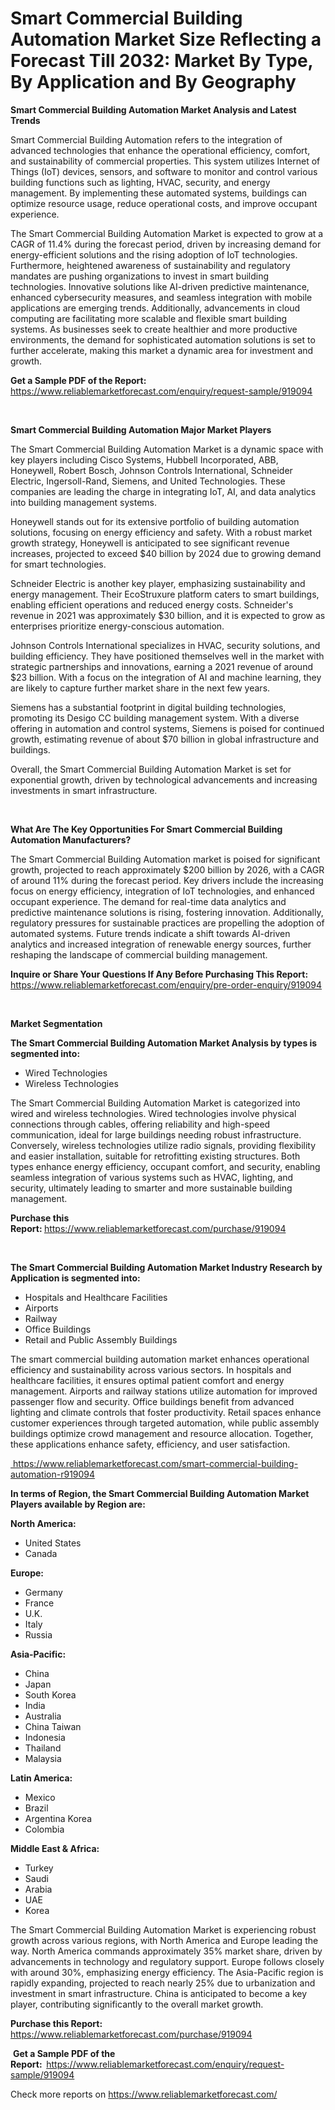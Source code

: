 <p><h1>Smart Commercial Building Automation Market Size Reflecting a Forecast Till 2032: Market By Type, By Application and By Geography</h1></p><p><strong>Smart Commercial Building Automation Market Analysis and Latest Trends</strong></p>
<p><p>Smart Commercial Building Automation refers to the integration of advanced technologies that enhance the operational efficiency, comfort, and sustainability of commercial properties. This system utilizes Internet of Things (IoT) devices, sensors, and software to monitor and control various building functions such as lighting, HVAC, security, and energy management. By implementing these automated systems, buildings can optimize resource usage, reduce operational costs, and improve occupant experience.</p><p>The Smart Commercial Building Automation Market is expected to grow at a CAGR of 11.4% during the forecast period, driven by increasing demand for energy-efficient solutions and the rising adoption of IoT technologies. Furthermore, heightened awareness of sustainability and regulatory mandates are pushing organizations to invest in smart building technologies. Innovative solutions like AI-driven predictive maintenance, enhanced cybersecurity measures, and seamless integration with mobile applications are emerging trends. Additionally, advancements in cloud computing are facilitating more scalable and flexible smart building systems. As businesses seek to create healthier and more productive environments, the demand for sophisticated automation solutions is set to further accelerate, making this market a dynamic area for investment and growth.</p></p>
<p><strong>Get a Sample PDF of the Report:&nbsp;</strong> <a href="https://www.reliablemarketforecast.com/enquiry/request-sample/919094?utm_campaign=3074&utm_medium=2&utm_source=Github&utm_content=ia&utm_term=07032025&utm_id=smart-commercial-building-automation">https://www.reliablemarketforecast.com/enquiry/request-sample/919094</a></p>
<p>&nbsp;</p>
<p><strong>Smart Commercial Building Automation Major Market Players</strong></p>
<p><p>The Smart Commercial Building Automation Market is a dynamic space with key players including Cisco Systems, Hubbell Incorporated, ABB, Honeywell, Robert Bosch, Johnson Controls International, Schneider Electric, Ingersoll-Rand, Siemens, and United Technologies. These companies are leading the charge in integrating IoT, AI, and data analytics into building management systems.</p><p>Honeywell stands out for its extensive portfolio of building automation solutions, focusing on energy efficiency and safety. With a robust market growth strategy, Honeywell is anticipated to see significant revenue increases, projected to exceed $40 billion by 2024 due to growing demand for smart technologies.</p><p>Schneider Electric is another key player, emphasizing sustainability and energy management. Their EcoStruxure platform caters to smart buildings, enabling efficient operations and reduced energy costs. Schneider's revenue in 2021 was approximately $30 billion, and it is expected to grow as enterprises prioritize energy-conscious automation.</p><p>Johnson Controls International specializes in HVAC, security solutions, and building efficiency. They have positioned themselves well in the market with strategic partnerships and innovations, earning a 2021 revenue of around $23 billion. With a focus on the integration of AI and machine learning, they are likely to capture further market share in the next few years.</p><p>Siemens has a substantial footprint in digital building technologies, promoting its Desigo CC building management system. With a diverse offering in automation and control systems, Siemens is poised for continued growth, estimating revenue of about $70 billion in global infrastructure and buildings.</p><p>Overall, the Smart Commercial Building Automation Market is set for exponential growth, driven by technological advancements and increasing investments in smart infrastructure.</p></p>
<p>&nbsp;</p>
<p><strong>What Are The Key Opportunities For Smart Commercial Building Automation Manufacturers?</strong></p>
<p><p>The Smart Commercial Building Automation market is poised for significant growth, projected to reach approximately $200 billion by 2026, with a CAGR of around 11% during the forecast period. Key drivers include the increasing focus on energy efficiency, integration of IoT technologies, and enhanced occupant experience. The demand for real-time data analytics and predictive maintenance solutions is rising, fostering innovation. Additionally, regulatory pressures for sustainable practices are propelling the adoption of automated systems. Future trends indicate a shift towards AI-driven analytics and increased integration of renewable energy sources, further reshaping the landscape of commercial building management.</p></p>
<p><strong>Inquire or Share Your Questions If Any Before Purchasing This Report:</strong> <a href="https://www.reliablemarketforecast.com/enquiry/pre-order-enquiry/919094?utm_campaign=3074&utm_medium=2&utm_source=Github&utm_content=ia&utm_term=07032025&utm_id=smart-commercial-building-automation">https://www.reliablemarketforecast.com/enquiry/pre-order-enquiry/919094</a></p>
<p>&nbsp;</p>
<p><strong>Market Segmentation</strong></p>
<p><strong>The Smart Commercial Building Automation Market Analysis by types is segmented into:</strong></p>
<p><ul><li>Wired Technologies</li><li>Wireless Technologies</li></ul></p>
<p><p>The Smart Commercial Building Automation Market is categorized into wired and wireless technologies. Wired technologies involve physical connections through cables, offering reliability and high-speed communication, ideal for large buildings needing robust infrastructure. Conversely, wireless technologies utilize radio signals, providing flexibility and easier installation, suitable for retrofitting existing structures. Both types enhance energy efficiency, occupant comfort, and security, enabling seamless integration of various systems such as HVAC, lighting, and security, ultimately leading to smarter and more sustainable building management.</p></p>
<p><strong>Purchase this Report:&nbsp;</strong><a href="https://www.reliablemarketforecast.com/purchase/919094?utm_campaign=3074&utm_medium=2&utm_source=Github&utm_content=ia&utm_term=07032025&utm_id=smart-commercial-building-automation">https://www.reliablemarketforecast.com/purchase/919094</a></p>
<p>&nbsp;</p>
<p><strong>The Smart Commercial Building Automation Market Industry Research by Application is segmented into:</strong></p>
<p><ul><li>Hospitals and Healthcare Facilities</li><li>Airports</li><li>Railway</li><li>Office Buildings</li><li>Retail and Public Assembly Buildings</li></ul></p>
<p><p>The smart commercial building automation market enhances operational efficiency and sustainability across various sectors. In hospitals and healthcare facilities, it ensures optimal patient comfort and energy management. Airports and railway stations utilize automation for improved passenger flow and security. Office buildings benefit from advanced lighting and climate controls that foster productivity. Retail spaces enhance customer experiences through targeted automation, while public assembly buildings optimize crowd management and resource allocation. Together, these applications enhance safety, efficiency, and user satisfaction.</p></p>
<p><a href="https://www.reliablemarketforecast.com/smart-commercial-building-automation-r919094?utm_campaign=3074&utm_medium=2&utm_source=Github&utm_content=ia&utm_term=07032025&utm_id=smart-commercial-building-automation">&nbsp;https://www.reliablemarketforecast.com/smart-commercial-building-automation-r919094</a></p>
<p><strong>In terms of Region, the Smart Commercial Building Automation Market Players available by Region are:</strong></p>
<p>
    <p> <strong> North America: </strong>
        <ul>
            <li>United States</li>
            <li>Canada</li>
        </ul>
        </p> 
    <p> <strong> Europe: </strong>
        <ul>
            <li>Germany</li>
            <li>France</li>
            <li>U.K.</li>
            <li>Italy</li>
            <li>Russia</li>
        </ul>
        </p> 
    <p> <strong> Asia-Pacific: </strong>
        <ul>
            <li>China</li>
            <li>Japan</li>
            <li>South Korea</li>
            <li>India</li>
            <li>Australia</li>
            <li>China Taiwan</li>
            <li>Indonesia</li>
            <li>Thailand</li>
            <li>Malaysia</li>
        </ul>
        </p> 
    <p> <strong> Latin America: </strong>
        <ul>
            <li>Mexico</li>
            <li>Brazil</li>
            <li>Argentina Korea</li>
            <li>Colombia</li>
        </ul>
        </p> 
    <p> <strong> Middle East & Africa: </strong>
        <ul>
            <li>Turkey</li>
            <li>Saudi</li>
            <li>Arabia</li>
            <li>UAE</li>
            <li>Korea</li>
        </ul>
    </p>
    </p>
<p><p>The Smart Commercial Building Automation Market is experiencing robust growth across various regions, with North America and Europe leading the way. North America commands approximately 35% market share, driven by advancements in technology and regulatory support. Europe follows closely with around 30%, emphasizing energy efficiency. The Asia-Pacific region is rapidly expanding, projected to reach nearly 25% due to urbanization and investment in smart infrastructure. China is anticipated to become a key player, contributing significantly to the overall market growth.</p></p>
<p><strong>Purchase this Report: </strong><a href="https://www.reliablemarketforecast.com/purchase/919094?utm_campaign=3074&utm_medium=2&utm_source=Github&utm_content=ia&utm_term=07032025&utm_id=smart-commercial-building-automation">https://www.reliablemarketforecast.com/purchase/919094</a></p>
<p>&nbsp;<strong>Get a Sample PDF of the Report:&nbsp;&nbsp;</strong><a href="https://www.reliablemarketforecast.com/enquiry/request-sample/919094?utm_campaign=3074&utm_medium=2&utm_source=Github&utm_content=ia&utm_term=07032025&utm_id=smart-commercial-building-automation">https://www.reliablemarketforecast.com/enquiry/request-sample/919094</a></p>
<p><strong></strong></p>
<p>Check more reports on <a href="https://www.reliablemarketforecast.com/?utm_campaign=3074&utm_medium=2&utm_source=Github&utm_content=ia&utm_term=07032025&utm_id=smart-commercial-building-automation">https://www.reliablemarketforecast.com/</a></p>
